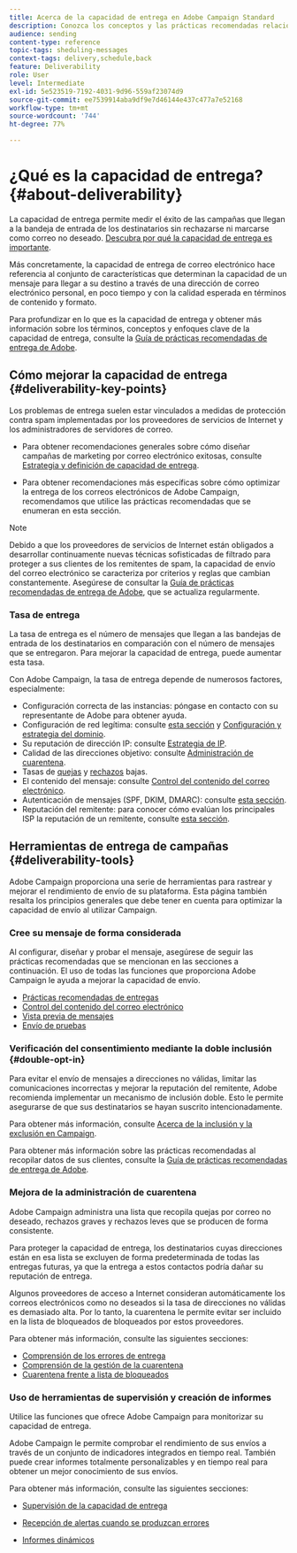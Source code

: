 ```yaml
---
title: Acerca de la capacidad de entrega en Adobe Campaign Standard
description: Conozca los conceptos y las prácticas recomendadas relacionadas con la capacidad de entrega, así como las herramientas que ofrece Adobe Campaign Standard para optimizar la entrega de contenido.
audience: sending
content-type: reference
topic-tags: sheduling-messages
context-tags: delivery,schedule,back
feature: Deliverability
role: User
level: Intermediate
exl-id: 5e523519-7192-4031-9d96-559af23074d9
source-git-commit: ee7539914aba9df9e7d46144e437c477a7e52168
workflow-type: tm+mt
source-wordcount: '744'
ht-degree: 77%

---
```


# ¿Qué es la capacidad de entrega?{#about-deliverability}

La capacidad de entrega permite medir el éxito de las campañas que llegan a la bandeja de entrada de los destinatarios sin rechazarse ni marcarse como correo no deseado. [Descubra por qué la capacidad de entrega es importante](https://experienceleague.adobe.com/docs/deliverability-learn/deliverability-best-practice-guide/deliverability-strategy-and-definition.html?lang=es#why-deliverability-matters).

Más concretamente, la capacidad de entrega de correo electrónico hace referencia al conjunto de características que determinan la capacidad de un mensaje para llegar a su destino a través de una dirección de correo electrónico personal, en poco tiempo y con la calidad esperada en términos de contenido y formato. <!--These characteristics fall into four main categories: data quality, message and content, sending infrastructure, and reputation. Together, they form the foundation of a successful email deliverability program.-->

Para profundizar en lo que es la capacidad de entrega y obtener más información sobre los términos, conceptos y enfoques clave de la capacidad de entrega, consulte la [Guía de prácticas recomendadas de entrega de Adobe](https://experienceleague.adobe.com/docs/deliverability-learn/deliverability-best-practice-guide/introduction.html?lang=es).

## Cómo mejorar la capacidad de entrega {#deliverability-key-points}

Los problemas de entrega suelen estar vinculados a medidas de protección contra spam implementadas por los proveedores de servicios de Internet y los administradores de servidores de correo.

* Para obtener recomendaciones generales sobre cómo diseñar campañas de marketing por correo electrónico exitosas, consulte [Estrategia y definición de capacidad de entrega](https://experienceleague.adobe.com/docs/deliverability-learn/deliverability-best-practice-guide/deliverability-strategy-and-definition.html?lang=es).

* Para obtener recomendaciones más específicas sobre cómo optimizar la entrega de los correos electrónicos de Adobe Campaign, recomendamos que utilice las prácticas recomendadas que se enumeran en esta sección.

>[!NOTE]
>
>Debido a que los proveedores de servicios de Internet están obligados a desarrollar continuamente nuevas técnicas sofisticadas de filtrado para proteger a sus clientes de los remitentes de spam, la capacidad de envío del correo electrónico se caracteriza por criterios y reglas que cambian constantemente. Asegúrese de consultar la [Guía de prácticas recomendadas de entrega de Adobe](https://experienceleague.adobe.com/docs/deliverability-learn/deliverability-best-practice-guide/introduction.html?lang=es), que se actualiza regularmente.

### Tasa de entrega

La tasa de entrega es el número de mensajes que llegan a las bandejas de entrada de los destinatarios en comparación con el número de mensajes que se entregaron. Para mejorar la capacidad de entrega, puede aumentar esta tasa.

Con Adobe Campaign, la tasa de entrega depende de numerosos factores, especialmente:

* Configuración correcta de las instancias: póngase en contacto con su representante de Adobe para obtener ayuda.
* Configuración de red legítima: consulte [esta sección](../../sending/using/optimize-delivery.md#network-config) y [Configuración y estrategia del dominio](https://experienceleague.adobe.com/docs/deliverability-learn/deliverability-best-practice-guide/transition-process/infrastructure.html?lang=es#domain-setup-and-strategy).
* Su reputación de dirección IP: consulte [Estrategia de IP](https://experienceleague.adobe.com/docs/deliverability-learn/deliverability-best-practice-guide/transition-process/infrastructure.html?lang=es#ip-strategy).
* Calidad de las direcciones objetivo: consulte [Administración de cuarentena](../../sending/using/optimize-delivery.md#quarantine-management).
* Tasas de [quejas](https://experienceleague.adobe.com/docs/deliverability-learn/deliverability-best-practice-guide/metrics-for-deliverability/complaints.html?lang=es) y [rechazos](https://experienceleague.adobe.com/docs/deliverability-learn/deliverability-best-practice-guide/metrics-for-deliverability/bounces.html?lang=es#hard-bounces) bajas.
* El contenido del mensaje: consulte [Control del contenido del correo electrónico](../../sending/using/control-email-content.md).
* Autenticación de mensajes (SPF, DKIM, DMARC): consulte [esta sección](https://experienceleague.adobe.com/docs/deliverability-learn/deliverability-best-practice-guide/transition-process/infrastructure.html?lang=es#authentication).
* Reputación del remitente: para conocer cómo evalúan los principales ISP la reputación de un remitente, consulte [esta sección](https://experienceleague.adobe.com/docs/deliverability-learn/deliverability-best-practice-guide/internet-service-provider-specifics/overview.html?lang=es).

## Herramientas de entrega de campañas {#deliverability-tools}

Adobe Campaign proporciona una serie de herramientas para rastrear y mejorar el rendimiento de envío de su plataforma. Esta página también resalta los principios generales que debe tener en cuenta para optimizar la capacidad de envío al utilizar Campaign.

### Cree su mensaje de forma considerada

Al configurar, diseñar y probar el mensaje, asegúrese de seguir las prácticas recomendadas que se mencionan en las secciones a continuación. El uso de todas las funciones que proporciona Adobe Campaign le ayuda a mejorar la capacidad de envío.

* [Prácticas recomendadas de entregas](../../sending/using/delivery-best-practices.md)
* [Control del contenido del correo electrónico](../../sending/using/control-email-content.md)
* [Vista previa de mensajes](../../sending/using/previewing-messages.md)
* [Envío de pruebas](../../sending/using/sending-proofs.md)

### Verificación del consentimiento mediante la doble inclusión {#double-opt-in}

Para evitar el envío de mensajes a direcciones no válidas, limitar las comunicaciones incorrectas y mejorar la reputación del remitente, Adobe recomienda implementar un mecanismo de inclusión doble. Esto le permite asegurarse de que sus destinatarios se hayan suscrito intencionadamente.

Para obtener más información, consulte [Acerca de la inclusión y la exclusión en Campaign](../../audiences/using/about-opt-in-and-opt-out-in-campaign.md).

Para obtener más información sobre las prácticas recomendadas al recopilar datos de sus clientes, consulte la [Guía de prácticas recomendadas de entrega de Adobe](https://experienceleague.adobe.com/docs/deliverability-learn/deliverability-best-practice-guide/first-impressions/address-collection-and-list-growth.html?lang=es#data-quality-and-hygiene).

### Mejora de la administración de cuarentena

Adobe Campaign administra una lista que recopila quejas por correo no deseado, rechazos graves y rechazos leves que se producen de forma consistente.

Para proteger la capacidad de entrega, los destinatarios cuyas direcciones están en esa lista se excluyen de forma predeterminada de todas las entregas futuras, ya que la entrega a estos contactos podría dañar su reputación de entrega.

Algunos proveedores de acceso a Internet consideran automáticamente los correos electrónicos como no deseados si la tasa de direcciones no válidas es demasiado alta. Por lo tanto, la cuarentena le permite evitar ser incluido en la lista de bloqueados de bloqueados por estos proveedores.

Para obtener más información, consulte las siguientes secciones:

* [Comprensión de los errores de entrega](../../sending/using/understanding-delivery-failures.md)
* [Comprensión de la gestión de la cuarentena](../../sending/using/understanding-quarantine-management.md)
* [Cuarentena frente a lista de bloqueados](../../sending/using/understanding-quarantine-management.md#quarantine-vs-denylist)

### Uso de herramientas de supervisión y creación de informes

Utilice las funciones que ofrece Adobe Campaign para monitorizar su capacidad de entrega.

Adobe Campaign le permite comprobar el rendimiento de sus envíos a través de un conjunto de indicadores integrados en tiempo real. <!--For example, you can check the number of messages that are successfully executed, sent and delivered. You can also verify the number of messages that have been opened and the number of messages/links that have been clicked.-->También puede crear informes totalmente personalizables y en tiempo real para obtener un mejor conocimiento de sus envíos.

Para obtener más información, consulte las siguientes secciones:

* [Supervisión de la capacidad de entrega](../../sending/using/monitor-deliverability.md)

   <!--[Monitoring a delivery](../../sending/using/monitoring-a-delivery.md)-->
* [Recepción de alertas cuando se produzcan errores](../../sending/using/receiving-alerts-when-failures-happen.md)
* [Informes dinámicos](../../reporting/using/about-dynamic-reports.md)

<!--## General recommendations

NOT SURE TO KEEP

Here are a few additional recommendations when it comes to deliverability.

### Send to valid addresses {#valid-addresses}

Spammers often use address generators based on lists of frequent names and first names; in addition, they rarely process technical notifications sent back by mail servers. A high rate of invalid addresses is often interpreted as a sign of spam.

Double opt-in mechanisms and effective handling of technical bounce messages make it possible to avoid this.

### Reduce complaint rate {#reduce-complaint-rate}

ISPs usually have a prominent means of reporting a received message as spam. This makes it possible to identify unreliable sources. By rapidly honoring opt-out requests, making regular use of a given list, verifying consent through a double opt-in system, and implementing feedback loops, you can reduce complaint rates.

<!--Sending to honeypot addresses {#honeypot-addresses}
ISPs and other organizations (refer to https://www.projecthoneypot.org/) make use of mailboxes that do not correspond to physical persons but are created simply to trick spammers. These so-called "honey pot" addresses are published on the Web in order to be collected by spambots and thus catch illegitimate senders. The use of a double opt-in mechanism precludes this sort of address being added to a list. When using a third-party list, you must be sure of the methods employed by its maintainer.-->

<!--## Sending on a regular basis {#regular-deliveries}

Spammers make programmed deliveries to maintain their reputation over time. They sometimes need to adapt their marketing plan to meet the best practices imposed by the ISPs and so, after a peak in reputation (ramp-up), they configure regular deliveries.-->
